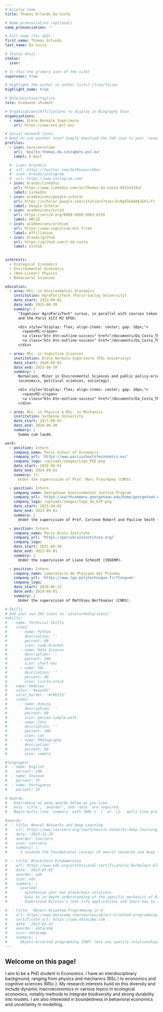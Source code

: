 ```yaml
---
# Display name
title: Thomas Orlando Da Costa

# Name pronunciation (optional)
name_pronunciation: ''

# Full name (for SEO)
first_name: Thomas Orlando
last_name: Da Costa

# Status emoji
status:
  icon: 

# Is this the primary user of the site?
superuser: true

# Highlight the author in author lists? (true/false)
highlight_name: true

# Role/position/tagline
role: Graduate student

# Organizations/Affiliations to display in Biography blox
organizations:
  - name: École Normale Supérieure
    url: https://www.ens.psl.eu/

# Social network links
# Need to use another icon? Simply download the SVG icon to your `assets/media/icons/` folder.
profiles:
  - icon: hero/envelope
    url: 'mailto:thomas.da.costa@ens.psl.eu'
    label: E-mail 

  #- icon: brands/x
  #  url: https://twitter.com/GetResearchDev
  #- icon: brands/instagram
  #  url: https://www.instagram.com/
  - icon: brands/linkedin
    url: https://www.linkedin.com/in/thomas-da-costa-6b52a519a/
    label: LinkedIn
  - icon: academicons/google-scholar
    url: https://scholar.google.com/citations?user=hcNgESkAAAAJ&hl=fr
    label: Google Scholar
  - icon: academicons/orcid
    url: https://orcid.org/0009-0008-6983-6259 
    label: ORCiD
  - icon: academicons/archive
    url: https://www.cognition.ens.fr/en
    label: Affiliation
  - icon: brands/github
    url: https://github.com/t-da-costa
    label: Github
 

interests:
  - Ecological Economics
  - Environmental Economics
  - (Non-Linear) Physics
  - Behavioral Sciences

education:
  - area: MSc. in Environmental Economics 
    institution: AgroParisTech (Paris-Saclay University)
    date_start: 2023-09-01
    date_end: 2025-06-30
    summary: |
      "Ingénieur AgroParisTech" cursus, in parallel with courses taken at the Paris School of Economics (PSE) M2 APE 
      and the Paris XIII M2 EPOG.

      <div style="display: flex; align-items: center; gap: 10px;">
        <span>M1:</span>
        <a class="btn btn-outline-success" href="/documents/Da_Costa_Thomas_thesis_PSE.pdf">Thesis</a>
        <a class="btn btn-outline-success" href="/documents/Da_Costa_Thomas_Defense_PSE.pdf">Slides</a>
      </div>

  - area: MSc. in Cognitive Sciences 
    institution: École Normale Supérieure (PSL University)
    date_start: 2020-09-01
    date_end: 2025-06-30
    summary: |
      Normalien, Minor in Environmental Sciences and public policy-oriented cursus 
      (economics, political sciences, sociology).

      <div style="display: flex; align-items: center; gap: 10px;">
        <span>M2:</span>
        <a class="btn btn-outline-success" href="/documents/Da_Costa_Thomas_thesis_GEJP.pdf">Thesis (in French)</a>
      </div>

  - area: BSc. in Physics & BSc. in Mechanics
    institution: Sorbonne University
    date_start: 2017-09-01
    date_end: 2020-06-30
    summary: |
      Summa cum laude.

work:
  - position: Intern
    company_name: Paris School of Economics
    company_url: 'https://www.parisschoolofeconomics.eu/'
    company_logo: /uploads/images/Logo_PSE.png
    date_start: 2024-06-01
    date_end: 2024-09-01
    summary: |2-
      Under the supervision of Prof. Marc Fleurbaey (CNRS).

  - position: Intern
    company_name: Georgetown Environmental Justice Program
    company_url: 'https://earthcommons.georgetown.edu/home/georgetown-environmental-justice-program/'
    company_logo: /uploads/images/logo_GU_EJP.png
    date_start: 2023-04-01
    date_end: 2023-09-01
    summary: |
      Under the supervision of Prof. Corinne Robert and Pauline Smith (PhD).

  - position: Intern
    company_name: Paris Brain Institute
    company_url: 'https://parisbraininstitute.org/'
    company_logo: 
    date_start: 2021-09-20
    date_end: 2022-05-01
    summary: |
      Under the supervision of Liane Schmidt (INSERM).

  - position: Intern
    company_name: Laboratoire de Physique des Plasmas
    company_url: 'https://www.lpp.polytechnique.fr/?lang=en'
    company_logo: 
    date_start: 2019-06-15
    date_end: 2019-08-01
    summary: |
      Under the supervision of Matthieu Berthomier (CNRS).

# Skills
# Add your own SVG icons to `assets/media/icons/`
#skills:
#  - name: Technical Skills
#    items:
#      - name: Python
#        description: ''
#        percent: 80
#        icon: code-bracket
#      - name: Data Science
#        description: ''
#        percent: 100
#        icon: chart-bar
#      - name: SQL
#        description: ''
#        percent: 40
#        icon: circle-stack
#  - name: Hobbies
#    color: '#eeac02'
#    color_border: '#f0bf23'
#    items:
#      - name: Hiking
#        description: ''
#        percent: 60
#        icon: person-simple-walk
#      - name: Cats
#        description: ''
#        percent: 100
#        icon: cat
#      - name: Photography
#        description: ''
#        percent: 80
#        icon: camera

#languages:
#  - name: English
#    percent: 100
#  - name: Chinese
#    percent: 75
#  - name: Portuguese
#    percent: 25

# Awards.
#   Add/remove as many awards below as you like.
#   Only `title`, `awarder`, and `date` are required.
#   Begin multi-line `summary` with YAML's `|` or `|2-` multi-line prefix and indent 2 spaces below.

#awards:
#  - title: Neural Networks and Deep Learning
#    url: https://www.coursera.org/learn/neural-networks-deep-learning
#    date: '2023-11-25'
#    awarder: Coursera
#    icon: coursera
#    summary: |
#      I studied the foundational concept of neural networks and deep learning. By the end, I was familiar with the significant technological trends driving the rise of deep learning; build, train, and apply fully connected deep neural networks; implement efficient (vectorized) neural networks; identify key parameters in a neural network’s architecture; and apply deep learning to your own applications.

#  - title: Blockchain Fundamentals
#    url: https://www.edx.org/professional-certificate/uc-berkeleyx-blockchain-fundamentals
#    date: '2023-07-01'
#    awarder: edX
#    icon: edx
#    summary: |
#      Learned:
#      - Synthesize your own blockchain solutions
#      - Gain an in-depth understanding of the specific mechanics of Bitcoin
#      - Understand Bitcoin’s real-life applications and learn how to attack and destroy Bitcoin, Ethereum, smart contracts and Dapps, and alternatives to Bitcoin’s Proof-of-Work consensus algorithm

#  - title: 'Object-Oriented Programming in R'
#    url: https://www.datacamp.com/courses/object-oriented-programming-with-s3-and-r6-in-r
#    certificate_url: https://www.datacamp.com
#    date: '2023-01-21'
#    awarder: datacamp
#    icon: datacamp
#    summary: |
#      Object-oriented programming (OOP) lets you specify relationships between functions and the objects that they can act on, helping you manage complexity in your code. This is an intermediate level course, providing an introduction to OOP, using the S3 and R6 systems. S3 is a great day-to-day R programming tool that simplifies some of the functions that you write. R6 is especially useful for industry-specific analyses, working with web APIs, and building GUIs.
---
```


## Welcome on this page!

I aim to be a PhD student in Economics. I have an interdisciplinary background, ranging from physics and
mechanics (BSc.) to economics and cognitive sciences (MSc.). My research interests build on this
diversity and include dynamic macroeconomics or various topics in ecological economics, notably
methods to integrate biodiversity and strong durability into models. I am also interested in boundedness in behavioral
economics and uncertainty in modelling.
